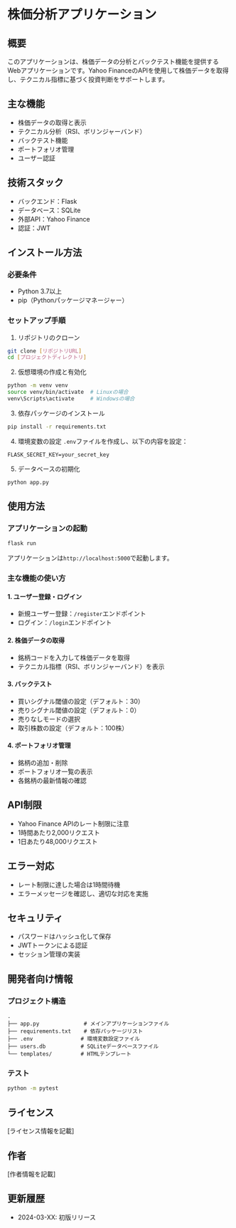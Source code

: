 # 株価分析アプリケーション

## 概要
このアプリケーションは、株価データの分析とバックテスト機能を提供するWebアプリケーションです。Yahoo FinanceのAPIを使用して株価データを取得し、テクニカル指標に基づく投資判断をサポートします。

## 主な機能
- 株価データの取得と表示
- テクニカル分析（RSI、ボリンジャーバンド）
- バックテスト機能
- ポートフォリオ管理
- ユーザー認証

## 技術スタック
- バックエンド：Flask
- データベース：SQLite
- 外部API：Yahoo Finance
- 認証：JWT

## インストール方法

### 必要条件
- Python 3.7以上
- pip（Pythonパッケージマネージャー）

### セットアップ手順
1. リポジトリのクローン
```bash
git clone [リポジトリURL]
cd [プロジェクトディレクトリ]
```

2. 仮想環境の作成と有効化
```bash
python -m venv venv
source venv/bin/activate  # Linuxの場合
venv\Scripts\activate     # Windowsの場合
```

3. 依存パッケージのインストール
```bash
pip install -r requirements.txt
```

4. 環境変数の設定
`.env`ファイルを作成し、以下の内容を設定：
```
FLASK_SECRET_KEY=your_secret_key
```

5. データベースの初期化
```bash
python app.py
```

## 使用方法

### アプリケーションの起動
```bash
flask run
```
アプリケーションは`http://localhost:5000`で起動します。

### 主な機能の使い方

#### 1. ユーザー登録・ログイン
- 新規ユーザー登録：`/register`エンドポイント
- ログイン：`/login`エンドポイント

#### 2. 株価データの取得
- 銘柄コードを入力して株価データを取得
- テクニカル指標（RSI、ボリンジャーバンド）を表示

#### 3. バックテスト
- 買いシグナル閾値の設定（デフォルト：30）
- 売りシグナル閾値の設定（デフォルト：0）
- 売りなしモードの選択
- 取引株数の設定（デフォルト：100株）

#### 4. ポートフォリオ管理
- 銘柄の追加・削除
- ポートフォリオ一覧の表示
- 各銘柄の最新情報の確認

## API制限
- Yahoo Finance APIのレート制限に注意
- 1時間あたり2,000リクエスト
- 1日あたり48,000リクエスト

## エラー対応
- レート制限に達した場合は1時間待機
- エラーメッセージを確認し、適切な対応を実施

## セキュリティ
- パスワードはハッシュ化して保存
- JWTトークンによる認証
- セッション管理の実装

## 開発者向け情報

### プロジェクト構造
```
.
├── app.py              # メインアプリケーションファイル
├── requirements.txt    # 依存パッケージリスト
├── .env               # 環境変数設定ファイル
├── users.db           # SQLiteデータベースファイル
└── templates/         # HTMLテンプレート
```

### テスト
```bash
python -m pytest
```

## ライセンス
[ライセンス情報を記載]

## 作者
[作者情報を記載]

## 更新履歴
- 2024-03-XX: 初版リリース 